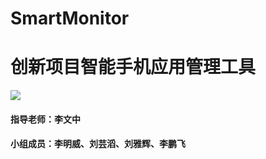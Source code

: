 # SmartMonitor
# 创新项目智能手机应用管理工具

![](https://link.zhihu.com/?target=https%3A//raw.githubusercontent.com/smshen/MarkdownPhotos/master/Res/test.jpg)

#### 指导老师：李文中
#### 小组成员：李明威、刘芸滔、刘雅辉、李鹏飞
